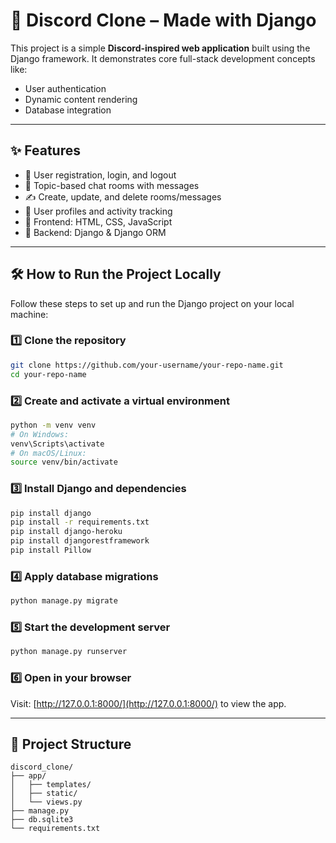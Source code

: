 # 💬 Discord Clone – Made with Django

This project is a simple **Discord-inspired web application** built using the Django framework. It demonstrates core full-stack development concepts like:

- User authentication
- Dynamic content rendering
- Database integration

---

## ✨ Features

- 🔐 User registration, login, and logout  
- 💬 Topic-based chat rooms with messages  
- ✍️ Create, update, and delete rooms/messages  
- 👤 User profiles and activity tracking  
- 🎨 Frontend: HTML, CSS, JavaScript  
- 🧠 Backend: Django & Django ORM  

---

## 🛠 How to Run the Project Locally

Follow these steps to set up and run the Django project on your local machine:

### 1️⃣ Clone the repository
```bash
git clone https://github.com/your-username/your-repo-name.git
cd your-repo-name
```

### 2️⃣ Create and activate a virtual environment
```bash
python -m venv venv
# On Windows:
venv\Scripts\activate
# On macOS/Linux:
source venv/bin/activate
```

### 3️⃣ Install Django and dependencies
```bash
pip install django
pip install -r requirements.txt
pip install django-heroku
pip install djangorestframework
pip install Pillow
```

### 4️⃣ Apply database migrations
```bash
python manage.py migrate
```

### 5️⃣ Start the development server
```bash
python manage.py runserver
```

### 6️⃣ Open in your browser
Visit: [http://127.0.0.1:8000/](http://127.0.0.1:8000/) to view the app.

---

## 📁 Project Structure

```
discord_clone/
├── app/
│   ├── templates/
│   ├── static/
│   └── views.py
├── manage.py
├── db.sqlite3
└── requirements.txt
```

